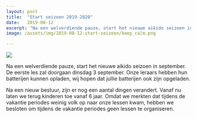 ```yaml
---
layout: post
title:  "Start seizoen 2019-2020"
date:   2019-08-12
excerpt: "Na een welverdiende pauze, start het nieuwe aikido seizoen in september."
image: /assets/img/2019-08-12-start-seizoen/keep_calm.png

---
```


<img class="img-fluid float-left mt-5 mr-5" src="{{'/assets/img/2019-08-12-start-seizoen/aikido_kanji.gif' | absoluteurl}}">

<p>
Na een welverdiende pauze, start het nieuwe aikido seizoen in september. De eerste les zal doorgaan dinsdag 3 september. Onze leraars hebben hun batterijen kunnen opladen, wij hopen dat jullie batterijen ook zijn opgeladen.
</p>

<p>
Na een nieuw bestuur, zijn er nog een aantal dingen verandert. Vanaf nu laten we terug kinderen toe vanaf 6 jaar. Omdat we merkten dat tijdens de vakantie periodes weinig volk op  naar onze lessen kwam, hebben we besloten om tijdens de vakantie periodes geen lessen te organiseren.
</p>